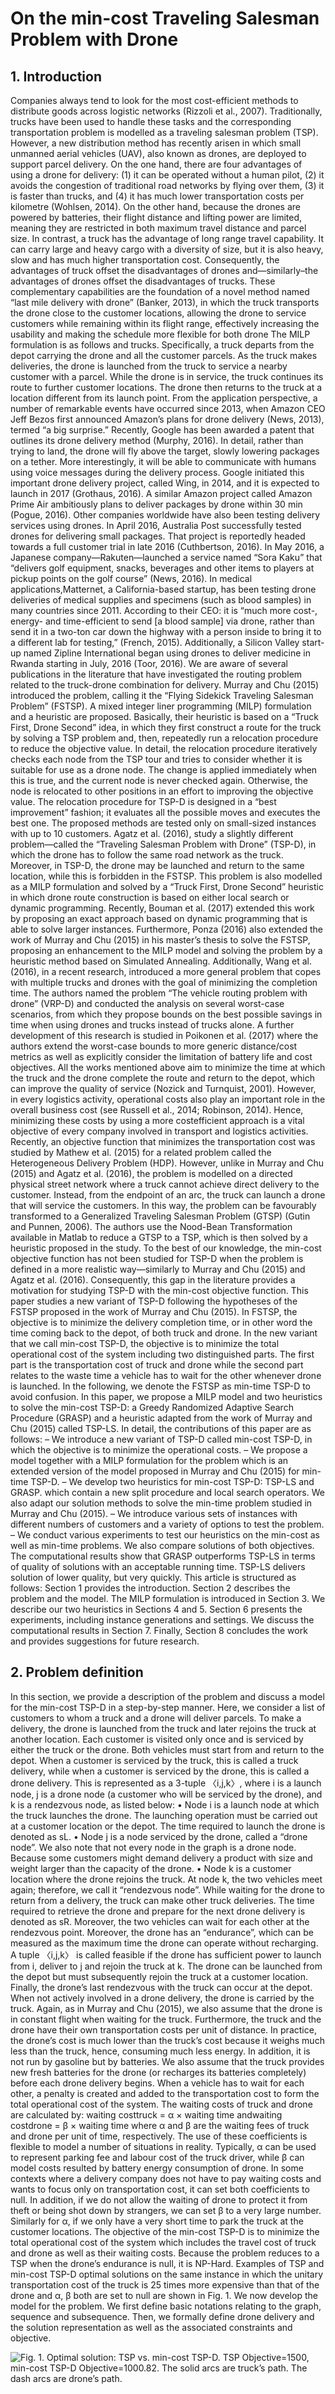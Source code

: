 # On the min-cost Traveling Salesman Problem with Drone

## 1. Introduction

Companies always tend to look for the most cost-efficient methods to distribute goods across logistic networks (Rizzoli et al.,
2007). Traditionally, trucks have been used to handle these tasks and the corresponding transportation problem is modelled as a
traveling salesman problem (TSP). However, a new distribution method has recently arisen in which small unmanned aerial vehicles
(UAV), also known as drones, are deployed to support parcel delivery. On the one hand, there are four advantages of using a drone for
delivery: (1) it can be operated without a human pilot, (2) it avoids the congestion of traditional road networks by flying over them,
(3) it is faster than trucks, and (4) it has much lower transportation costs per kilometre (Wohlsen, 2014). On the other hand, because
the drones are powered by batteries, their flight distance and lifting power are limited, meaning they are restricted in both maximum
travel distance and parcel size. In contrast, a truck has the advantage of long range travel capability. It can carry large and heavy
cargo with a diversity of size, but it is also heavy, slow and has much higher transportation cost.
Consequently, the advantages of truck offset the disadvantages of drones and—similarly–the advantages of drones offset the disadvantages
of trucks. These complementary capabilities are the foundation of a novel method named “last mile delivery with drone”
(Banker, 2013), in which the truck transports the drone close to the customer locations, allowing the drone to service customers while
remaining within its flight range, effectively increasing the usability and making the schedule more flexible for both drone The MILP
formulation is as follows and trucks. Specifically, a truck departs from the depot carrying the drone and all the customer parcels. As the
truck makes deliveries, the drone is launched from the truck to service a nearby customer with a parcel. While the drone is in service, the
truck continues its route to further customer locations. The drone then returns to the truck at a location different from its launch point.
From the application perspective, a number of remarkable events have occurred since 2013, when Amazon CEO Jeff Bezos first
announced Amazon’s plans for drone delivery (News, 2013), termed “a big surprise.” Recently, Google has been awarded a patent that
outlines its drone delivery method (Murphy, 2016). In detail, rather than trying to land, the drone will fly above the target, slowly
lowering packages on a tether. More interestingly, it will be able to communicate with humans using voice messages during the delivery
process. Google initiated this important drone delivery project, called Wing, in 2014, and it is expected to launch in 2017 (Grothaus,
2016). A similar Amazon project called Amazon Prime Air ambitiously plans to deliver packages by drone within 30 min (Pogue, 2016).
Other companies worldwide have also been testing delivery services using drones. In April 2016, Australia Post successfully tested drones
for delivering small packages. That project is reportedly headed towards a full customer trial in late 2016 (Cuthbertson, 2016). In May
2016, a Japanese company—Rakuten—launched a service named “Sora Kaku” that “delivers golf equipment, snacks, beverages and other
items to players at pickup points on the golf course” (News, 2016). In medical applications,Matternet, a California-based startup, has been
testing drone deliveries of medical supplies and specimens (such as blood samples) in many countries since 2011. According to their CEO:
it is “much more cost-, energy- and time-efficient to send [a blood sample] via drone, rather than send it in a two-ton car down the
highway with a person inside to bring it to a different lab for testing,” (French, 2015). Additionally, a Silicon Valley start-up named Zipline
International began using drones to deliver medicine in Rwanda starting in July, 2016 (Toor, 2016).
We are aware of several publications in the literature that have investigated the routing problem related to the truck-drone
combination for delivery. Murray and Chu (2015) introduced the problem, calling it the “Flying Sidekick Traveling Salesman Problem”
(FSTSP). A mixed integer liner programming (MILP) formulation and a heuristic are proposed. Basically, their heuristic is
based on a “Truck First, Drone Second” idea, in which they first construct a route for the truck by solving a TSP problem and, then,
repeatedly run a relocation procedure to reduce the objective value. In detail, the relocation procedure iteratively checks each node
from the TSP tour and tries to consider whether it is suitable for use as a drone node. The change is applied immediately when this is
true, and the current node is never checked again. Otherwise, the node is relocated to other positions in an effort to improving the
objective value. The relocation procedure for TSP-D is designed in a “best improvement” fashion; it evaluates all the possible moves
and executes the best one. The proposed methods are tested only on small-sized instances with up to 10 customers.
Agatz et al. (2016), study a slightly different problem—called the “Traveling Salesman Problem with Drone” (TSP-D), in which
the drone has to follow the same road network as the truck. Moreover, in TSP-D, the drone may be launched and return to the same
location, while this is forbidden in the FSTSP. This problem is also modelled as a MILP formulation and solved by a “Truck First,
Drone Second” heuristic in which drone route construction is based on either local search or dynamic programming. Recently,
Bouman et al. (2017) extended this work by proposing an exact approach based on dynamic programming that is able to solve larger
instances. Furthermore, Ponza (2016) also extended the work of Murray and Chu (2015) in his master’s thesis to solve the FSTSP,
proposing an enhancement to the MILP model and solving the problem by a heuristic method based on Simulated Annealing.
Additionally, Wang et al. (2016), in a recent research, introduced a more general problem that copes with multiple trucks and
drones with the goal of minimizing the completion time. The authors named the problem “The vehicle routing problem with drone”
(VRP-D) and conducted the analysis on several worst-case scenarios, from which they propose bounds on the best possible savings in
time when using drones and trucks instead of trucks alone. A further development of this research is studied in Poikonen et al. (2017)
where the authors extend the worst-case bounds to more generic distance/cost metrics as well as explicitly consider the limitation of
battery life and cost objectives.
All the works mentioned above aim to minimize the time at which the truck and the drone complete the route and return to the depot,
which can improve the quality of service (Nozick and Turnquist, 2001). However, in every logistics activity, operational costs also play an
important role in the overall business cost (see Russell et al., 2014; Robinson, 2014). Hence, minimizing these costs by using a more costefficient
approach is a vital objective of every company involved in transport and logistics activities. Recently, an objective function that
minimizes the transportation cost was studied by Mathew et al. (2015) for a related problem called the Heterogeneous Delivery Problem
(HDP). However, unlike in Murray and Chu (2015) and Agatz et al. (2016), the problem is modelled on a directed physical street network
where a truck cannot achieve direct delivery to the customer. Instead, from the endpoint of an arc, the truck can launch a drone that will
service the customers. In this way, the problem can be favourably transformed to a Generalized Traveling Salesman Problem (GTSP)
(Gutin and Punnen, 2006). The authors use the Nood-Bean Transformation available in Matlab to reduce a GTSP to a TSP, which is then
solved by a heuristic proposed in the study. To the best of our knowledge, the min-cost objective function has not been studied for TSP-D
when the problem is defined in a more realistic way—similarly to Murray and Chu (2015) and Agatz et al. (2016). Consequently, this gap
in the literature provides a motivation for studying TSP-D with the min-cost objective function.
This paper studies a new variant of TSP-D following the hypotheses of the FSTSP proposed in the work of Murray and Chu (2015). In
FSTSP, the objective is to minimize the delivery completion time, or in other word the time coming back to the depot, of both truck and
drone. In the new variant that we call min-cost TSP-D, the objective is to minimize the total operational cost of the system including two
distinguished parts. The first part is the transportation cost of truck and drone while the second part relates to the waste time a vehicle has
to wait for the other whenever drone is launched. In the following, we denote the FSTSP as min-time TSP-D to avoid confusion.
In this paper, we propose a MILP model and two heuristics to solve the min-cost TSP-D: a Greedy Randomized Adaptive Search
Procedure (GRASP) and a heuristic adapted from the work of Murray and Chu (2015) called TSP-LS. In detail, the contributions of
this paper are as follows:
– We introduce a new variant of TSP-D called min-cost TSP-D, in which the objective is to minimize the operational costs.
– We propose a model together with a MILP formulation for the problem which is an extended version of the model proposed in
Murray and Chu (2015) for min-time TSP-D.
– We develop two heuristics for min-cost TSP-D: TSP-LS and GRASP. which contain a new split procedure and local search operators.
We also adapt our solution methods to solve the min-time problem studied in Murray and Chu (2015).
– We introduce various sets of instances with different numbers of customers and a variety of options to test the problem.
– We conduct various experiments to test our heuristics on the min-cost as well as min-time problems. We also compare solutions of
both objectives. The computational results show that GRASP outperforms TSP-LS in terms of quality of solutions with an acceptable
running time. TSP-LS delivers solution of lower quality, but very quickly.
This article is structured as follows: Section 1 provides the introduction. Section 2 describes the problem and the model. The MILP
formulation is introduced in Section 3. We describe our two heuristics in Sections 4 and 5. Section 6 presents the experiments,
including instance generations and settings. We discuss the computational results in Section 7. Finally, Section 8 concludes the work
and provides suggestions for future research.

## 2. Problem definition

In this section, we provide a description of the problem and discuss a model for the min-cost TSP-D in a step-by-step manner.
Here, we consider a list of customers to whom a truck and a drone will deliver parcels. To make a delivery, the drone is launched from
the truck and later rejoins the truck at another location. Each customer is visited only once and is serviced by either the truck or the
drone. Both vehicles must start from and return to the depot. When a customer is serviced by the truck, this is called a truck delivery,
while when a customer is serviced by the drone, this is called a drone delivery. This is represented as a 3-tuple 〈i,j,k〉, where i is a
launch node, j is a drone node (a customer who will be serviced by the drone), and k is a rendezvous node, as listed below:
• Node i is a launch node at which the truck launches the drone. The launching operation must be carried out at a customer location
or the depot. The time required to launch the drone is denoted as sL.
• Node j is a node serviced by the drone, called a “drone node”. We also note that not every node in the graph is a drone node.
Because some customers might demand delivery a product with size and weight larger than the capacity of the drone.
• Node k is a customer location where the drone rejoins the truck. At node k, the two vehicles meet again; therefore, we call it
“rendezvous node”. While waiting for the drone to return from a delivery, the truck can make other truck deliveries. The time
required to retrieve the drone and prepare for the next drone delivery is denoted as sR. Moreover, the two vehicles can wait for
each other at the rendezvous point.
Moreover, the drone has an “endurance”, which can be measured as the maximum time the drone can operate without recharging.
A tuple 〈i,j,k〉 is called feasible if the drone has sufficient power to launch from i, deliver to j and rejoin the truck at k. The drone can
be launched from the depot but must subsequently rejoin the truck at a customer location. Finally, the drone’s last rendezvous with
the truck can occur at the depot.
When not actively involved in a drone delivery, the drone is carried by the truck. Again, as in Murray and Chu (2015), we also
assume that the drone is in constant flight when waiting for the truck. Furthermore, the truck and the drone have their own
transportation costs per unit of distance. In practice, the drone’s cost is much lower than the truck’s cost because it weighs much less
than the truck, hence, consuming much less energy. In addition, it is not run by gasoline but by batteries. We also assume that the
truck provides new fresh batteries for the drone (or recharges its batteries completely) before each drone delivery begins. When a
vehicle has to wait for each other, a penalty is created and added to the transportation cost to form the total operational cost of the
system. The waiting costs of truck and drone are calculated by:
waiting costtruck = α × waiting time andwaiting costdrone = β × waiting time
where α and β are the waiting fees of truck and drone per unit of time, respectively. The use of these coefficients is flexible to model a
number of situations in reality. Typically, α can be used to represent parking fee and labour cost of the truck driver, while β can
model costs resulted by battery energy consumption of drone. In some contexts where a delivery company does not have to pay
waiting costs and wants to focus only on transportation cost, it can set both coefficients to null. In addition, if we do not allow the
waiting of drone to protect it from theft or being shot down by strangers, we can set β to a very large number. Similarly for α, if we
only have a very short time to park the truck at the customer locations.
The objective of the min-cost TSP-D is to minimize the total operational cost of the system which includes the travel cost of truck
and drone as well as their waiting costs. Because the problem reduces to a TSP when the drone’s endurance is null, it is NP-Hard.
Examples of TSP and min-cost TSP-D optimal solutions on the same instance in which the unitary transportation cost of the truck is 25
times more expensive than that of the drone and α, β both are set to null are shown in Fig. 1.
We now develop the model for the problem. We first define basic notations relating to the graph, sequence and subsequence.
Then, we formally define drone delivery and the solution representation as well as the associated constraints and objective.


![Fig. 1. Optimal solution: TSP vs. min-cost TSP-D. TSP Objective=1500, min-cost TSP-D Objective=1000.82. The solid arcs are truck’s path. The dash arcs are
drone’s path.](https://github.com/vanherzog/TSPD/blob/master/Figure%201.png)

